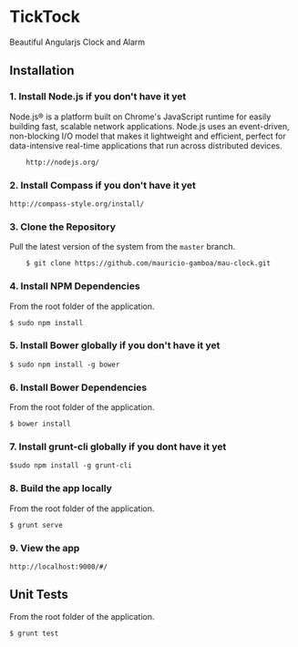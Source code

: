 # TickTock
Beautiful Angularjs Clock and Alarm

## Installation

### 1. Install Node.js if you don't have it yet
Node.js® is a platform built on Chrome's JavaScript runtime for easily building fast, scalable network applications. Node.js uses an event-driven, non-blocking I/O model that makes it lightweight and efficient, perfect for data-intensive real-time applications that run across distributed devices.
		
		http://nodejs.org/
		
### 2. Install Compass if you don't have it yet

    http://compass-style.org/install/
		
### 3. Clone the Repository
Pull the latest version of the system from the `master` branch.

		$ git clone https://github.com/mauricio-gamboa/mau-clock.git
				
### 4. Install NPM Dependencies
From the root folder of the application.

    $ sudo npm install

### 5. Install Bower globally if you don't have it yet

    $ sudo npm install -g bower

### 6. Install Bower Dependencies
From the root folder of the application.

    $ bower install
    
### 7. Install grunt-cli globally if you dont have it yet
    $sudo npm install -g grunt-cli
    
### 8. Build the app locally
From the root folder of the application.

    $ grunt serve
     
### 9. View the app

    http://localhost:9000/#/

## Unit Tests
From the root folder of the application.

    $ grunt test
